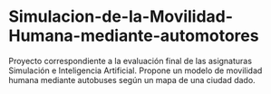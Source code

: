 # Simulacion-de-la-Movilidad-Humana-mediante-automotores
Proyecto correspondiente a la evaluación final de las asignaturas Simulación e Inteligencia Artificial. Propone un modelo de movilidad humana mediante autobuses según un mapa de una ciudad dado.
